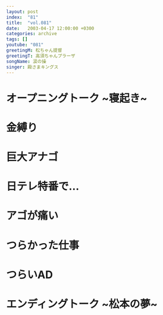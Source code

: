 ```yaml
---
layout: post
index:  "81"
title:  "vol.081"
date:   2003-04-17 12:00:00 +0300
categories: archive
tags: []
youtube: "081"
greetingM: 松ちゃん提督
greetingT: 高須ちゃんプラーザ
songName: 涙の操
singer: 殿さまキングス
---
```


# オープニングトーク ~寝起き~


# 金縛り


# 巨大アナゴ


# 日テレ特番で…


# アゴが痛い


# つらかった仕事


# つらいAD


# エンディングトーク ~松本の夢~
